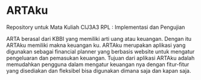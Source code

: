 # ARTAku
Repository untuk Mata Kuliah CIJ3A3 RPL : Implementasi dan Pengujian

ARTA berasal dari KBBI yang memiliki arti uang atau keuangan. Dengan itu ARTAku memiliki makna keuangan ku. ARTAku merupakan aplikasi yang digunakan sebagai financial planner yang berbasis website untuk mengatur pengeluaran dan pemasukan keuangan. Tujuan dari aplikasi ARTAku adalah memudahkan pengguna dalam mengatur keuangan nya dengan fitur-fitur yang disediakan dan fleksibel bisa digunakan dimana saja dan kapan saja.

